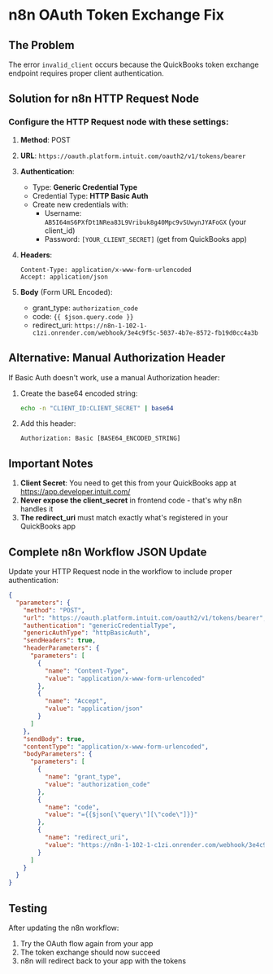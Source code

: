 # n8n OAuth Token Exchange Fix

## The Problem
The error `invalid_client` occurs because the QuickBooks token exchange endpoint requires proper client authentication.

## Solution for n8n HTTP Request Node

### Configure the HTTP Request node with these settings:

1. **Method**: POST
2. **URL**: `https://oauth.platform.intuit.com/oauth2/v1/tokens/bearer`

3. **Authentication**:
   - Type: **Generic Credential Type**
   - Credential Type: **HTTP Basic Auth**
   - Create new credentials with:
     - Username: `AB5I64mS6PXfDt1NRea83L9Vribuk8g40Mpc9vSUwynJYAFoGX` (your client_id)
     - Password: `[YOUR_CLIENT_SECRET]` (get from QuickBooks app)

4. **Headers**:
   ```
   Content-Type: application/x-www-form-urlencoded
   Accept: application/json
   ```

5. **Body** (Form URL Encoded):
   - grant_type: `authorization_code`
   - code: `{{ $json.query.code }}`
   - redirect_uri: `https://n8n-1-102-1-c1zi.onrender.com/webhook/3e4c9f5c-5037-4b7e-8572-fb19d0cc4a3b`

## Alternative: Manual Authorization Header

If Basic Auth doesn't work, use a manual Authorization header:

1. Create the base64 encoded string:
   ```bash
   echo -n "CLIENT_ID:CLIENT_SECRET" | base64
   ```

2. Add this header:
   ```
   Authorization: Basic [BASE64_ENCODED_STRING]
   ```

## Important Notes

1. **Client Secret**: You need to get this from your QuickBooks app at https://app.developer.intuit.com/
2. **Never expose the client_secret** in frontend code - that's why n8n handles it
3. **The redirect_uri** must match exactly what's registered in your QuickBooks app

## Complete n8n Workflow JSON Update

Update your HTTP Request node in the workflow to include proper authentication:

```json
{
  "parameters": {
    "method": "POST",
    "url": "https://oauth.platform.intuit.com/oauth2/v1/tokens/bearer",
    "authentication": "genericCredentialType",
    "genericAuthType": "httpBasicAuth",
    "sendHeaders": true,
    "headerParameters": {
      "parameters": [
        {
          "name": "Content-Type",
          "value": "application/x-www-form-urlencoded"
        },
        {
          "name": "Accept",
          "value": "application/json"
        }
      ]
    },
    "sendBody": true,
    "contentType": "application/x-www-form-urlencoded",
    "bodyParameters": {
      "parameters": [
        {
          "name": "grant_type",
          "value": "authorization_code"
        },
        {
          "name": "code",
          "value": "={{$json[\"query\"][\"code\"]}}"
        },
        {
          "name": "redirect_uri",
          "value": "https://n8n-1-102-1-c1zi.onrender.com/webhook/3e4c9f5c-5037-4b7e-8572-fb19d0cc4a3b"
        }
      ]
    }
  }
}
```

## Testing

After updating the n8n workflow:
1. Try the OAuth flow again from your app
2. The token exchange should now succeed
3. n8n will redirect back to your app with the tokens